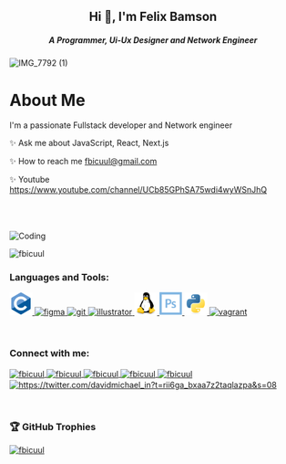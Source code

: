 <h2 align="center">Hi 👋, I'm Felix Bamson</h2>
<h5 align="center">A Programmer, Ui-Ux Designer and Network Engineer</h5>

![IMG_7792 (1)](https://user-images.githubusercontent.com/111078933/209933887-6b895274-fb1e-4d60-82c8-5c368f1a8496.jpeg)

# About Me
I'm a passionate Fullstack developer and Network engineer

✨ Ask me about JavaScript, React, Next.js

✨ How to reach me fbicuul@gmail.com

✨ Youtube https://www.youtube.com/channel/UCb85GPhSA75wdi4wyWSnJhQ


<br><br>
<p><img align="center" alt="Coding" width="400" src="https://media0.giphy.com/media/SWoSkN6DxTszqIKEqv/giphy.gif?cid=ecf05e47f73gum2aedvhg4n2sy6b07q4m0m21h42wazwgb6y&rid=giphy.gif&ct=g" /></p>

<p align="left"> <img src="https://komarev.com/ghpvc/?username=fbicuul&label=Profile%20views&color=0e75b6&style=flat" alt="fbicuul" /> </p>


<h3 align="left">Languages and Tools:</h3>
<p align="left">
  <a href="https://www.cprogramming.com/" target="_blank" rel="noreferrer">
    <img src="https://raw.githubusercontent.com/devicons/devicon/master/icons/c/c-original.svg" alt="c" width="40" height="40"/>
  </a>
  <a href="https://www.figma.com/" target="_blank" rel="noreferrer">
    <img src="https://www.vectorlogo.zone/logos/figma/figma-icon.svg" alt="figma" width="40" height="40"/>
  </a>
  <a href="https://git-scm.com/" target="_blank" rel="noreferrer">
    <img src="https://www.vectorlogo.zone/logos/git-scm/git-scm-icon.svg" alt="git" width="40" height="40"/>
  </a>
  <a href="https://www.adobe.com/in/products/illustrator.html" target="_blank" rel="noreferrer">
    <img src="https://www.vectorlogo.zone/logos/adobe_illustrator/adobe_illustrator-icon.svg" alt="illustrator" width="40" height="40"/>
  </a>
  <a href="https://www.linux.org/" target="_blank" rel="noreferrer">
    <img src="https://raw.githubusercontent.com/devicons/devicon/master/icons/linux/linux-original.svg" alt="linux" width="40" height="40"/>
  </a>
  <a href="https://www.photoshop.com/en" target="_blank" rel="noreferrer">
    <img src="https://raw.githubusercontent.com/devicons/devicon/master/icons/photoshop/photoshop-line.svg" alt="photoshop" width="40" height="40"/>
  </a>
  <a href="https://www.python.org" target="_blank" rel="noreferrer">
    <img src="https://raw.githubusercontent.com/devicons/devicon/master/icons/python/python-original.svg" alt="python" width="40" height="40"/>
  </a>
  <a href="https://www.vagrantup.com/" target="_blank" rel="noreferrer">
    <img src="https://www.vectorlogo.zone/logos/vagrantup/vagrantup-icon.svg" alt="vagrant" width="40" height="40"/>
  </a>
</p>



<br>
<h3 align="left">Connect with me:</h3>
<p align="left">
  <a href="https://twitter.com/davidinmichael" target="blank">
    <img align="center" src="https://raw.githubusercontent.com/rahuldkjain/github-profile-readme-generator/master/src/images/icons/Social/twitter.svg" alt="fbicuul" height="30" width="40" />
  </a>
  <a href="https://stackoverflow.com/users/davidinmichael" target="blank">
    <img align="center" src="https://raw.githubusercontent.com/rahuldkjain/github-profile-readme-generator/master/src/images/icons/Social/stack-overflow.svg" alt="fbicuul" height="30" width="40" />
  </a>
  <a href="https://fb.com/david michael" target="blank">
    <img align="center" src="https://raw.githubusercontent.com/rahuldkjain/github-profile-readme-generator/master/src/images/icons/Social/facebook.svg" alt="fbicuul" height="30" width="40" />
  </a>
  <a href="https://instagram.com/davidinmichael" target="blank">
    <img align="center" src="https://raw.githubusercontent.com/rahuldkjain/github-profile-readme-generator/master/src/images/icons/Social/instagram.svg" alt="fbicuul" height="30" width="40" />
  </a>
  <a href="https://www.youtube.com/c/livagloe" target="blank"><img align="center" src="https://raw.githubusercontent.com/rahuldkjain/github-profile-readme-generator/master/src/images/icons/Social/youtube.svg" alt="fbicuul" height="30" width="40" />
  </a>
  <a href="/https://twitter.com/davidmichael_in?t=rii6ga_bxaa7z2taqlazpa&s=08" target="blank">
    <img align="center" src="https://raw.githubusercontent.com/rahuldkjain/github-profile-readme-generator/master/src/images/icons/Social/rss.svg" alt="https://twitter.com/davidmichael_in?t=rii6ga_bxaa7z2taqlazpa&s=08" height="30" width="40" />
  </a>
</p>


<br>
<h3 align="left">🏆 GitHub Trophies</h3>
<p align="left"> <a href="https://github.com/ryo-ma/github-profile-trophy"><img src="https://github-profile-trophy.vercel.app/?username=fbicuul" alt="fbicuul" /></a> </p>
